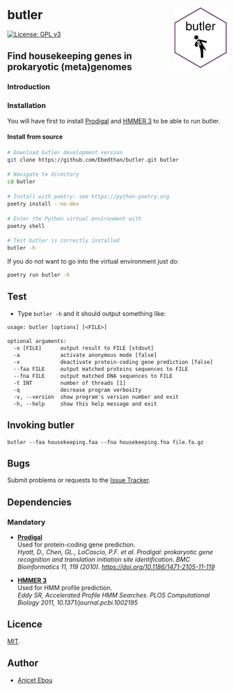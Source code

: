 # butler <img src="img/logo.png" align="right" width="120"/>

[![License: GPL v3](https://img.shields.io/badge/License-MIT-blue.svg)](https://www.gnu.org/licenses/MIT)


## Find housekeeping genes in prokaryotic (meta)genomes


### Introduction



### Installation

You will have first to install [Prodigal](https://github.com/hyattpd/Prodigal) and [HMMER 3](https://hmmer.org) to be able to run butler.


#### Install from source

```bash
# Download butler development version
git clone https://github.com/Ebedthan/butler.git butler

# Navigate to directory
cd butler

# Install with poetry: see https://python-poetry.org
poetry install --no-dev

# Enter the Python virtual environment with
poetry shell

# Test butler is correctly installed
butler -h
```

If you do not want to go into the virtual environment just do:

```bash
poetry run butler -h
```

## Test

* Type `butler -h` and it should output something like:

```
usage: butler [options] [<FILE>]

optional arguments:
  -o [FILE]      output result to FILE [stdout]
  -a             activate anonymous mode [false]
  -x             deactivate protein-coding gene prediction [false]
  --faa FILE     output matched proteins sequences to FILE
  --fna FILE     output matched DNA sequences to FILE
  -t INT         number of threads [1]
  -q             decrease program verbosity
  -v, --version  show program's version number and exit
  -h, --help     show this help message and exit
```


## Invoking butler

```
butler --faa housekeeping.faa --fna housekeeping.fna file.fa.gz
```

  
## Bugs

Submit problems or requests to the [Issue Tracker](https://github.com/Ebedthan/butler/issues).


## Dependencies

### Mandatory

* [**Prodigal**](https://github.com/sib-swiss/pftools3)  
  Used for protein-coding gene prediction.    
  *Hyatt, D., Chen, GL., LoCascio, P.F. et al. Prodigal: prokaryotic gene recognition and translation initiation site identification. BMC Bioinformatics 11, 119 (2010). https://doi.org/10.1186/1471-2105-11-119*

* [**HMMER 3**](https://hmmer.org)  
  Used for HMM profile prediction.   
  *Eddy SR, Accelerated Profile HMM Searches. PLOS Computational Biology 2011, 10.1371/journal.pcbi.1002195*


## Licence

[MIT](https://github.com/Ebedthan/butler/blob/main/LICENSE).


## Author

* [Anicet Ebou](https://orcid.org/0000-0003-4005-177X)

